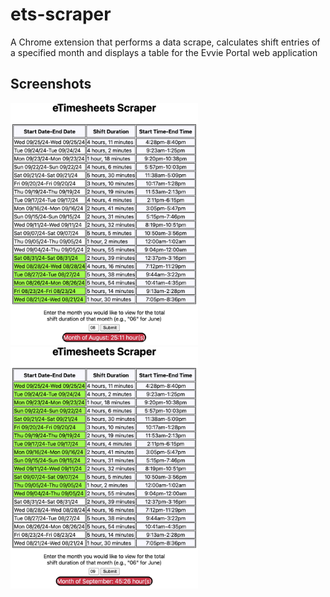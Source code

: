 # ets-scraper
A Chrome extension that performs a data scrape, calculates shift entries of a specified month and displays a table for the Evvie Portal web application

## Screenshots
<img src="https://raw.githubusercontent.com/RaigZ/ets-scraper/main/assets/ets-scraper_1.png" width=300 height=387><img src="https://raw.githubusercontent.com/RaigZ/ets-scraper/main/assets/ets-scraper_2.png" width=300 height=387>